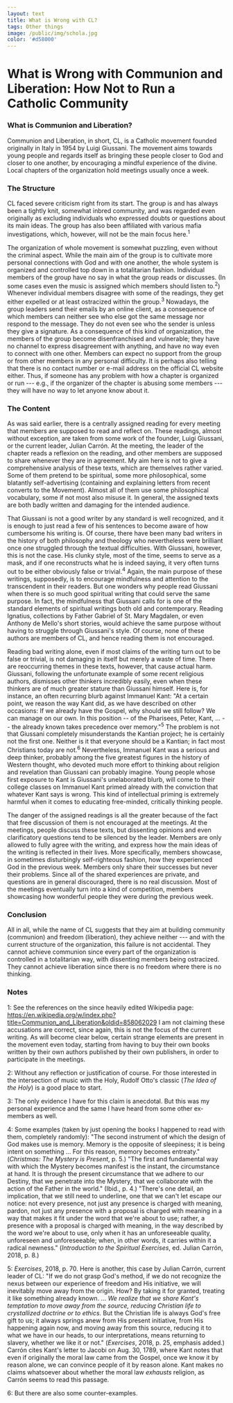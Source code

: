 ```yaml
---
layout: text
title: What is Wrong with CL?
tags: Other things
image: /public/img/schola.jpg
color: '#d58000'
---
```




# What is Wrong with Communion and Liberation: How Not to Run a Catholic Community


### What is Communion and Liberation?

Communion and Liberation, in short, CL, is a Catholic movement founded originally in Italy in 1954 by Luigi Giussani. The movement aims towards young people and regards itself as bringing these people closer to God and closer to one another, by encouraging a mindful experience of the divine. Local chapters of the organization hold  meetings usually once a week.

### The Structure

CL faced severe criticism right from its start. The group is and has always been a tightly knit, somewhat inbred community, and was regarded even originally as excluding individuals who expressed doubts or questions about its main ideas. The group has also been affiliated with various mafia investigations, which, however, will not be the main focus here.<sup>1</sup>

The organization of whole movement is somewhat puzzling, even without the criminal aspect. While the main aim of the group is to cultivate more personal connections with God and with one another, the whole system is organized and controlled top down in a totalitarian fashion. Individual members of the group have no say in what the group reads or discusses. (In some cases even the music is assigned which members should listen to.<sup>2</sup>) Whenever individual members disagree with some of the readings, they get either expelled or at least ostracized within the group.<sup>3</sup> Nowadays, the group leaders send their emails by an online client, as a consequence of which members can neither see who else got the same message nor respond to the message. They do not even see who the sender is unless they give a signature. As a consequence of this kind of organization, the members of the group become disenfranchised and vulnerable; they have no channel to express disagreement with anything, and have no way even to connect with one other. Members can expect no support from the group or from other members in any personal difficulty.  It is perhaps also telling that there is no contact number or e-mail address on the official CL website either. Thus, if someone has any problem with how a chapter is organized or run --- e.g., if the organizer of the chapter is abusing some members --- they will have no way to let anyone know about it.


### The Content

As was said earlier, there is a centrally assigned reading for every meeting that members are supposed to read and reflect on. These readings, almost without exception, are taken from some work of the founder, Luigi Giussani, or the current leader, Julian Carrón. At the meeting, the leader of the chapter reads a reflexion on the reading, and other members are supposed to share whenever they are in agreement.
My aim here is not to give a comprehensive analysis of these texts, which are themselves rather varied. Some of them pretend to be spiritual, some more philosophical, some blatantly self-advertising (containing and explaining letters from recent converts to the Movement). Almost all of them use some philosophical vocabulary, some if not most also misuse it. In general, the assigned texts are both badly written and damaging for the intended audience.

That Giussani is not a good writer by any standard is well recognized, and it is enough to just read a few of his sentences to become aware of how cumbersome his writing is. Of course, there have been many bad writers in the history of both philosophy and theology who nevertheless were brilliant once one struggled through the textual difficulties. With Giussani, however, this is not the case. His clunky style, most of the time, seems to serve as a mask, and if one reconstructs what he is indeed saying, it very often turns out to be either obviously false or trivial.<sup>4</sup>
Again, the main purpose of these writings, supposedly, is to encourage mindfulness and attention to the transcendent in their readers. But one wonders why people read Giussani when there is so much good spiritual writing that could serve the same purpose. In fact, the mindfulness that Giussani calls for is one of the standard elements of spiritual writings both old and contemporary. Reading Ignatius, collections by Father Gabriel of St. Mary Magdalen, or even Anthony de Mello's short stories, would achieve the same purpose without having to struggle through Giussani's style. Of course, none of these authors are members of CL, and hence reading them is not encouraged.


Reading bad writing alone, even if most claims of the writing turn out to be false or trivial, is not damaging in itself but merely a waste of time. There are reoccurring themes in these texts, however, that cause actual harm. Giussani, following the unfortunate example of some recent religious authors, dismisses other thinkers incredibly easily, even when these thinkers are of much greater stature than Giussani himself. Here is, for instance, an often recurring blurb against Immanuel Kant: "At a certain point, we reason the way Kant did, as we have described on other occasions: If we already have the Gospel, why should we still follow? We can manage on our own. In this position -- of the Pharisees, Peter, Kant, ... -- the already known takes precedence over memory."<sup>5</sup>
The problem is not that Giussani completely misunderstands the Kantian project; he is certainly not the first one. Neither is it  that everyone should be a Kantian; in fact most Christians today are not.<sup>6</sup> Nevertheless, Immanuel Kant was a serious and deep thinker, probably among the five greatest figures in the history of Western thought, who devoted much more effort to thinking about religion and revelation than Giussani can probably imagine. Young people whose first exposure to Kant is Giussani's unelaborated blurb, will come to their college classes on Immanuel Kant primed already with the conviction that whatever Kant says is wrong. This kind of intellectual priming is extremely harmful when it comes to educating free-minded, critically thinking people.

The danger of the assigned readings is all the greater because of the fact that free discussion of them is not encouraged at the meetings. At the meetings, people discuss these texts, but  dissenting opinions and even clarificatory questions tend to be silenced by the leader. Members are only allowed to fully agree with the writing, and express how the main ideas of the writing is reflected in their lives. More specifically, members showcase, in sometimes disturbingly self-righteous fashion, how they experienced God in the previous week. Members only share their successes but never their problems. Since all of the shared experiences are private, and questions are in general discouraged, there is no real discussion. Most of the meetings eventually turn into a kind of competition, members showcasing how wonderful people  they were during the previous week.


### Conclusion
All in all, while the name of CL suggests that they aim at building community (communion) and freedom (liberation), they achieve neither --- and with the current structure of the organization, this failure is not accidental. They cannot achieve communion since every part of the organization is controlled in a totalitarian way, with dissenting members being ostracized. They cannot achieve liberation since there is no freedom where there is no thinking.


### Notes

1: See the references on the since heavily edited Wikipedia page: https://en.wikipedia.org/w/index.php?title=Communion_and_Liberation&oldid=858062029
I am not claiming these accusations are correct, since again, this is not the focus of the current writing. As will become clear below, certain strange elements are present in the movement even today, starting from having to buy their own books written by their own authors published by their own publishers, in order to participate in the meetings.

2: Without any reflection or justification of course. For those interested in the intersection of music with the Holy, Rudolf Otto's classic (*The Idea of the Holy*) is a good place to start.

3: The only evidence I have for this claim is anecdotal. But this was my personal experience and the same I have heard from some other ex-members as well.

4: Some examples (taken by just opening the books I happened to read with them, completely randomly): "The second instrument of which the design of God makes use is memory. Memory is the opposite of sleepiness; it is being intent on something ... For this reason, memory becomes entreaty." (*Christmas: The Mystery is Present*, p. 5.)
"The first and fundamental way with which the Mystery becomes manifest is the instant, the circumstance at hand. It is through the present circumstance that we adhere to our Destiny, that we penetrate into the Mystery, that we collaborate with the action of the Father in the world." (Ibid., p. 4.)
"There's one detail, an implication, that we still need to underline, one that we can't let escape our notice: not every presence, not just any presence is charged with meaning, pardon, not just any presence with a proposal is charged with meaning in a way that makes it fit under the word that we're about to use; rather, a presence with a proposal is charged with meaning, in the way described by the word we're about to use, only when it has an unforeseeable quality, unforeseen and unforeseeable; when, in other words, it carries within it a radical newness." (*Introduction to the Spiritual Exercises*, ed. Julian Carrón, 2018, p. 8.)

5: *Exercises*, 2018, p. 70. Here is another, this case by Julian Carrón, current leader of CL: "If we do not grasp God's method, if we do not recognize the nexus between our experience of freedom and His initiative, we will inevitably move away from the origin. How? By taking it for granted, treating it like something already known. ... *We realize that we share Kant's temptation to move away from the source, reducing Christian life to crystallized doctrine or to ethics.* But the Christian life is always God's free gift to us; it always springs anew from His present initiative, from His happening again now, and moving away from this source, reducing it to what we have in our heads, to our interpretations, means returning to slavery, whether we like it or not." (*Exercises*, 2018, p. 25, emphasis added.) Carrón cites Kant's letter to Jacobi on Aug. 30, 1789, where Kant notes that even if originally the moral law came from the Gospel, once we know  it by reason alone, we can convince people of it by reason alone. Kant makes no claims whatsoever about whether the moral law *exhausts* religion, as Carrón seems to read this passage.

6: But there are also some counter-examples.
